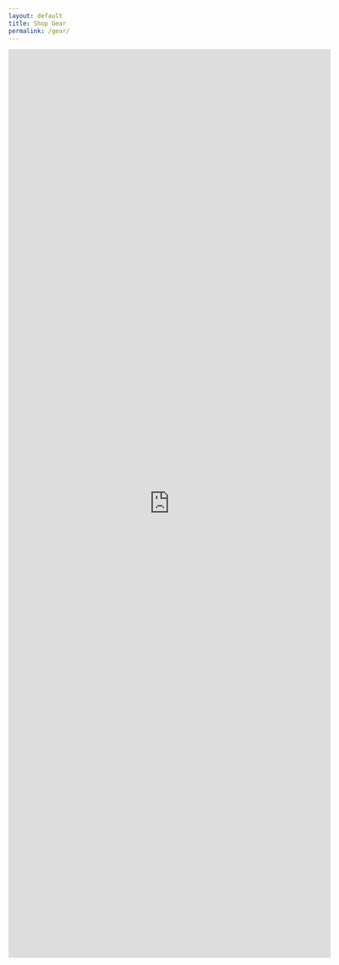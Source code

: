 ```yaml
---
layout: default
title: Shop Gear
permalink: /gear/
---
```


<iframe src="https://docs.google.com/forms/d/e/1FAIpQLSetL4XrHQqszYjkkV6bGObNh3_NSdDxHNO1TsK129AqTw2cUA/viewform?embedded=true" width="640" height="1800" frameborder="0" marginheight="0" marginwidth="0">Loading...</iframe>

